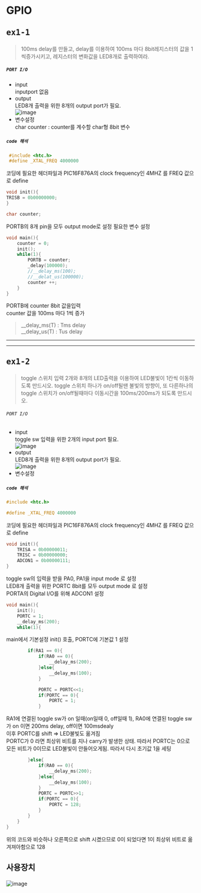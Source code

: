 # GPIO  
## <pre>ex1-1</pre>
>100ms delay를 만들고, delay를 이용하여 100ms 마다 8bit레지스터의 값을 1씩증가시키고, 레지스터의 변화값을 LED8개로 출력하여라.  
  
##### <code>PORT I/O</code>  
+ input  
	inputport 없음
+ output  
	LED8개 출력을 위한 8개의 output port가 필요.  
	![image](https://user-images.githubusercontent.com/43701183/48460173-f1e15f80-e810-11e8-9ff7-38fe81ceef45.png)  
+ 변수설정  
	char counter : counter를 계수할 char형 8bit 변수
	
##### <code>code 해석</code> 
```c   
 #include <htc.h>
 #define _XTAL_FREQ 4000000
```
코딩에 필요한 헤더파일과 PIC16F876A의 clock frequency인 4MHZ 를 FREQ 값으로 define
```c
void init(){
TRISB = 0b00000000;
}

char counter;
```
PORTB의 8개 pin을 모두 output mode로 설정 필요한 변수 설정
```c
void main(){
	counter = 0;
	init();
	while(1){
		PORTB = counter;
		_delay(100000);
		//__delay_ms(100);
		//__delat_us(100000);
		counter ++;
	}
}
```
PORTB에 counter 8bit 값을입력  
counter 값을 100ms 마다 1씩 증가 
>__delay_ms(T) : Tms delay  
>__delay_us(T) : Tus delay
  
  
  
  
    
* * *          
* * *
## <pre>ex1-2</pre>
>toggle 스위치 입력 2개와 8개의 LED출력을 이용하여 LED불빛이 1칸씩 이동하도록 만드시오. toggle 스위치 하나가 on/off될땐 불빛의 방향이, 또 다른하나의 toggle 스위치가 on/off될때마다 이동시간을 100ms/200ms가 되도록 만드시오.  
###### <code>PORT I/O</code>  
+ input  
	toggle sw 입력을 위한 2개의 input port 필요.  
	![image](https://user-images.githubusercontent.com/43701183/48461634-f4938300-e817-11e8-97f3-cebd09de9c8b.png)  
+ output  
	LED8개 출력을 위한 8개의 output port가 필요.  
	![image](https://user-images.githubusercontent.com/43701183/48460072-68ca2880-e810-11e8-89e9-a6beffff5021.png)  
+ 변수설정  
##### <code>code 해석</code>  
```c
#include <htc.h>

#define _XTAL_FREQ 4000000
```
코딩에 필요한 헤더파일과 PIC16F876A의 clock frequency인 4MHZ 를 FREQ 값으로 define  
```c
void init(){
	TRISA = 0b00000011;
	TRISC = 0b00000000;
	ADCON1 = 0b00000111;
}
```  
toggle sw의 입력을 받을 PA0, PA1을 input mode 로 설정  
LED8개 출력을 위한 PORTC 8bit를 모두 output mode 로 설정  
PORTA의 Digital I/O를 위해 ADCON1 설정  
```c
void main(){
	init();
	PORTC = 1;
	__delay_ms(200);
	while(1){
```
main에서 기본설정 init() 호출, PORTC에 기본값 1 설정
```c
		if(RA1 == 0){
			if(RA0 == 0){
				__delay_ms(200);
			}else{
				__delay_ms(100);
			}

			PORTC = PORTC<<1;
			if(PORTC == 0){
				PORTC = 1;
			}
```
RA1에 연결된 toggle sw가 on 일때(on일때 0, off일때 1), RA0에 연결된 toggle sw가 on 이면 200ms delay, off이면 100msdealy  
이후 PORTC를 shift => LED불빛도 옮겨짐  
PORTC가 0 라면 최상위 비트를 지나 carry가 발생한 상태. 따라서 PORTC는 0으로 모든 비트가 0이므로 LED불빛이 안들어오게됨. 따라서 다시 초기값 1을 세팅
```c
		}else{
			if(RA0 == 0){
				__delay_ms(200);
			}else{
				__delay_ms(100);
			}
			PORTC = PORTC>>1;
			if(PORTC == 0){
				PORTC = 128;
			}
		}
	}
}
```
위의 코드와 비슷하나 오른쪽으로 shift 시켰으므로 0이 되었다면 1이 최상위 비트로 옮겨져아함으로 128  

## <pre>사용장치</pre>  
![image](https://user-images.githubusercontent.com/43701183/48461808-e2feab00-e818-11e8-901e-c0aab3782127.png)
